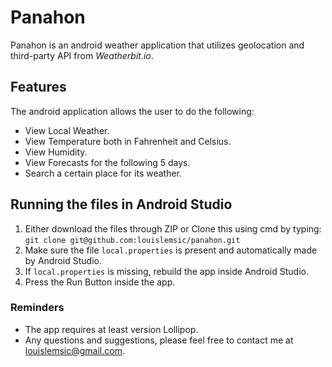 # Panahon
Panahon is an android weather application that utilizes geolocation and third-party API from _Weatherbit.io_.

## Features
The android application allows the user to do the following:
* View Local Weather.
* View Temperature both in Fahrenheit and Celsius.
* View Humidity.
* View Forecasts for the following 5 days.
* Search a certain place for its weather.

## Running the files in Android Studio
1. Either download the files through ZIP or Clone this using cmd by typing:<br />`git clone git@github.com:louislemsic/panahon.git`
2. Make sure the file `local.properties` is present and automatically made by Android Studio.
3. If `local.properties` is missing, rebuild the app inside Android Studio.
4. Press the Run Button inside the app. 

### Reminders
* The app requires at least version Lollipop.
* Any questions and suggestions, please feel free to contact me at louislemsic@gmail.com.
